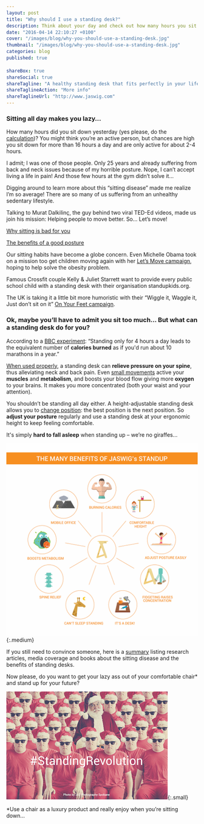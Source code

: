 ```yaml
---
layout: post
title: "Why should I use a standing desk?"
description: Think about your day and check out how many hours you sit a day!
date: "2016-04-14 22:10:27 +0100"
cover: "/images/blog/why-you-should-use-a-standing-desk.jpg"
thumbnail: "/images/blog/why-you-should-use-a-standing-desk.jpg"
categories: blog
published: true

shareBox: true
shareSocial: true
shareTagline: "A healthy standing desk that fits perfectly in your life"
shareTaglineAction: "More info"
shareTaglineUrl: "http://www.jaswig.com"
---
```


### Sitting all day makes you lazy… 

How many hours did you sit down yesterday (yes please, do the [calculation](http://www.juststand.org/tabid/866/Default.aspx))? You might think you’re an active person, but chances are high you sit down for more than 16 hours a day and are only active for about 2-4 hours.
<!--more-->
I admit; I was one of those people. Only 25 years and already suffering from back and neck issues because of my horrible posture. Nope, I can’t accept living a life in pain! And those few hours at the gym didn’t solve it…

Digging around to learn more about this “sitting disease” made me realize I’m so average! There are so many of us suffering from an unhealthy sedentary lifestyle. 

Talking to Murat Dalkilinç, the guy behind two viral TED-Ed videos, made us join his mission: Helping people to move better. So… Let’s move! 

[Why sitting is bad for you](http://ed.ted.com/lessons/why-sitting-is-bad-for-you-murat-dalkilinc)

[The benefits of a good posture](http://ed.ted.com/lessons/the-benefits-of-good-posture-murat-dalkinic)

Our sitting habits have become a globe concern. Even Michelle Obama took on a mission too get children moving again with her [Let’s Move campaign](http://www.letsmove.gov), hoping to help solve the obesity problem. 

Famous Crossfit couple Kelly & Juliet Starrett want to provide every public school child with a standing desk with their organisation standupkids.org. 

The UK is taking it a little bit more humoristic with their “Wiggle it, Waggle it, Just don’t sit on it” [On Your Feet campaign](http://www.getbritainstanding.org).


### Ok, maybe you’ll have to admit you sit too much… But what can a standing desk do for you?
According to a [BBC experiment](http://www.bbc.co.uk/programmes/articles/31TVF5dHY342pN9pPgJ30rg/the-big-standing-up-experiment): “Standing only for 4 hours a day leads to the equivalent number of **calories burned** as if you'd run about 10 marathons in a year.”

[When used properly](http://www.gadgetreview.com/how-to-properly-use-a-standing-desk), a standing desk can **relieve pressure on your spine**, thus alleviating neck and back pain. 
Even [small movements](http://www.womenshealthmag.com/fitness/sedentary-lifestyle) active your **muscles** and **metabolism**, and boosts your blood flow giving more **oxygen** to your brains. It makes you more concentrated (both your waist and your attention). 

You shouldn’t be standing all day either. A height-adjustable standing desk allows you to [change position](http://www.fastcompany.com/3021985/work-smart/the-science-of-posture-why-sitting-up-straight-makes-you-happier-and-more-product): the best position is the next position. So **adjust your posture** regularly and use a standing desk at your ergonomic height to keep feeling comfortable.

It's simply **hard to fall asleep** when standing up – we’re no giraffes… 

![Benefits of a JASWIG StandUp Desk](/images/blog/why-jaswig-infographic.jpg){:.medium}

If you still need to convince someone, here is a [summary](/images/research_summary.pdf) listing research articles, media coverage and books about the sitting disease and the benefits of standing desks.

Now please, do you want to get your lazy ass out of your comfortable chair* and stand up for your future?

![Standing Revolution](/images/blog/standing-revolution.jpg){:.small}

*Use a chair as a luxury product and really enjoy when you’re sitting down… 
